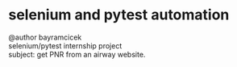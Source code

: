 # selenium and pytest automation
@author bayramcicek </br> selenium/pytest internship project </br> subject: get PNR from an airway website.
